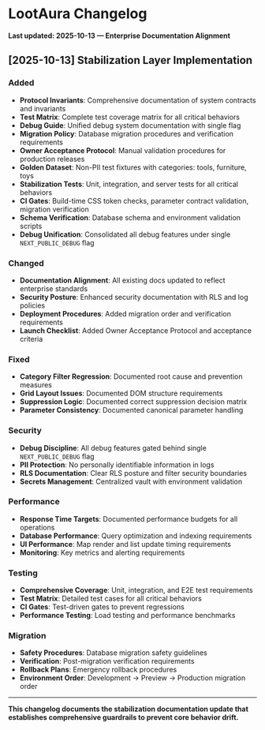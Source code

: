 # LootAura Changelog

**Last updated: 2025-10-13 — Enterprise Documentation Alignment**

## [2025-10-13] Stabilization Layer Implementation

### Added
- **Protocol Invariants**: Comprehensive documentation of system contracts and invariants
- **Test Matrix**: Complete test coverage matrix for all critical behaviors
- **Debug Guide**: Unified debug system documentation with single flag
- **Migration Policy**: Database migration procedures and verification requirements
- **Owner Acceptance Protocol**: Manual validation procedures for production releases
- **Golden Dataset**: Non-PII test fixtures with categories: tools, furniture, toys
- **Stabilization Tests**: Unit, integration, and server tests for all critical behaviors
- **CI Gates**: Build-time CSS token checks, parameter contract validation, migration verification
- **Schema Verification**: Database schema and environment validation scripts
- **Debug Unification**: Consolidated all debug features under single `NEXT_PUBLIC_DEBUG` flag

### Changed
- **Documentation Alignment**: All existing docs updated to reflect enterprise standards
- **Security Posture**: Enhanced security documentation with RLS and log policies
- **Deployment Procedures**: Added migration order and verification requirements
- **Launch Checklist**: Added Owner Acceptance Protocol and acceptance criteria

### Fixed
- **Category Filter Regression**: Documented root cause and prevention measures
- **Grid Layout Issues**: Documented DOM structure requirements
- **Suppression Logic**: Documented correct suppression decision matrix
- **Parameter Consistency**: Documented canonical parameter handling

### Security
- **Debug Discipline**: All debug features gated behind single `NEXT_PUBLIC_DEBUG` flag
- **PII Protection**: No personally identifiable information in logs
- **RLS Documentation**: Clear RLS posture and filter security boundaries
- **Secrets Management**: Centralized vault with environment validation

### Performance
- **Response Time Targets**: Documented performance budgets for all operations
- **Database Performance**: Query optimization and indexing requirements
- **UI Performance**: Map render and list update timing requirements
- **Monitoring**: Key metrics and alerting requirements

### Testing
- **Comprehensive Coverage**: Unit, integration, and E2E test requirements
- **Test Matrix**: Detailed test cases for all critical behaviors
- **CI Gates**: Test-driven gates to prevent regressions
- **Performance Testing**: Load testing and performance benchmarks

### Migration
- **Safety Procedures**: Database migration safety guidelines
- **Verification**: Post-migration verification requirements
- **Rollback Plans**: Emergency rollback procedures
- **Environment Order**: Development → Preview → Production migration order

---

**This changelog documents the stabilization documentation update that establishes comprehensive guardrails to prevent core behavior drift.**